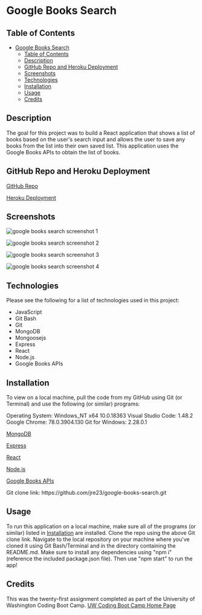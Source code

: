 # Google Books Search

## Table of Contents

- [Google Books Search](#google-books-search)
  - [Table of Contents](#table-of-contents)
  - [Description](#description)
  - [GitHub Repo and Heroku Deployment](#github-repo-and-heroku-deployment)
  - [Screenshots](#screenshots)
  - [Technologies](#technologies)
  - [Installation](#installation)
  - [Usage](#usage)
  - [Credits](#credits)

## Description

The goal for this project was to build a React application that shows a list of books based on the user's search input and allows the user to save any books from the list into their own saved list. This application uses the Google Books APIs to obtain the list of books.

## GitHub Repo and Heroku Deployment

[GitHub Repo](https://github.com/jre23/google-books-search)

[Heroku Deployment]()

## Screenshots

![google books search screenshot 1](https://user-images.githubusercontent.com/69170823/107720064-6e807400-6c8e-11eb-89d1-98bae3f20314.png)

![google books search screenshot 2](https://user-images.githubusercontent.com/69170823/107720134-9243ba00-6c8e-11eb-81a2-c32e13c3e88c.png)

![google books search screenshot 3](https://user-images.githubusercontent.com/69170823/107720218-c3bc8580-6c8e-11eb-9571-fe56f73ba353.png)

![google books search screenshot 4](https://user-images.githubusercontent.com/69170823/107720268-e2228100-6c8e-11eb-953a-8cc6bb771deb.png)

## Technologies

Please see the following for a list of technologies used in this project:

- JavaScript
- Git Bash
- Git
- MongoDB
- Mongoosejs
- Express
- React
- Node.js
- Google Books APIs

## Installation

To view on a local machine, pull the code from my GitHub using Git (or Terminal) and use the following (or similar) programs:

Operating System: Windows_NT x64 10.0.18363
Visual Studio Code: 1.48.2
Google Chrome: 78.0.3904.130
Git for Windows: 2.28.0.1

[MongoDB](https://www.mongodb.com)

[Express](https://expressjs.com)

[React](https://reactjs.org)

[Node.js](https://nodejs.org/en)

[Google Books APIs](https://developers.google.com/books)

Git clone link: htt<span>ps://github.com/jre23/google-books-search.git</span>

## Usage

To run this application on a local machine, make sure all of the programs (or similar) listed in [Installation](#Installation) are installed. Clone the repo using the above Git clone link. Navigate to the local repository on your machine where you've cloned it using Git Bash/Terminal and in the directory containing the README.md. Make sure to install any dependencies using "npm i" (reference the included package.json file). Then use "npm start" to run the app!

## Credits

This was the twenty-first assignment completed as part of the University of Washington Coding Boot Camp. [UW Coding Boot Camp Home Page](https://bootcamp.uw.edu/coding/)
